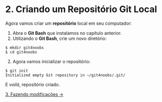 # 2. Criando um Repositório Git Local

Agora vamos criar um **repositório** local em seu computador:
1. Abra o **Git Bash** que instalamos no capítulo anterior.
1. Utilizando o **Git Bash**, crie um novo diretório:
```
$ mkdir git4noobs
$ cd git4noobs
```
2. Agora vamos inicializar o repositório:
```
$ git init
Initialized empty Git repository in ~/git4noobs/.git/
```

E *voilà*, repositório criado.

[3. Fazendo modificações &rarr;](https://github.com/Go-Horse-Coding/Git/blob/master/Tutorial/3-make-modifications.md)    
